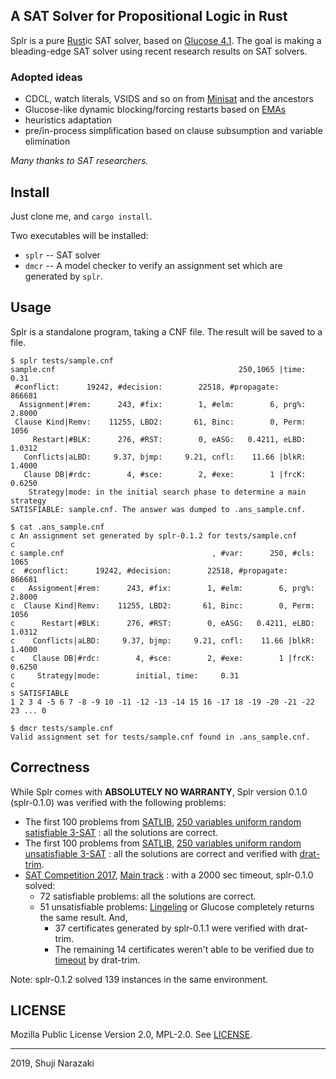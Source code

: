A SAT Solver for Propositional Logic in Rust
----

Splr is a pure [Rust](https://www.rust-lang.org)ic SAT solver, based on [Glucose 4.1](https://www.labri.fr/perso/lsimon/glucose/). The goal is making a bleading-edge SAT solver using recent research results on SAT solvers.

### Adopted ideas

- CDCL, watch literals, VSIDS and so on from [Minisat](http://minisat.se) and the ancestors
- Glucose-like dynamic blocking/forcing restarts based on [EMAs](https://arxiv.org/abs/1506.08905)
- heuristics adaptation
- pre/in-process simplification based on clause subsumption and variable elimination

*Many thanks to SAT researchers.*

## Install

Just clone me, and `cargo install`.

Two executables will be installed:

- `splr` -- SAT solver
- `dmcr` -- A model checker to verify an assignment set which are generated by `splr`.

## Usage

Splr is a standalone program, taking a CNF file. The result will be saved to a file.

```
$ splr tests/sample.cnf
sample.cnf                                         250,1065 |time:     0.31
 #conflict:      19242, #decision:        22518, #propagate:         866681
  Assignment|#rem:      243, #fix:        1, #elm:        6, prg%:   2.8000
 Clause Kind|Remv:    11255, LBD2:       61, Binc:        0, Perm:     1056
     Restart|#BLK:      276, #RST:        0, eASG:   0.4211, eLBD:   1.0312
   Conflicts|aLBD:     9.37, bjmp:     9.21, cnfl:    11.66 |blkR:   1.4000
   Clause DB|#rdc:        4, #sce:        2, #exe:        1 |frcK:   0.6250
    Strategy|mode: in the initial search phase to determine a main strategy
SATISFIABLE: sample.cnf. The answer was dumped to .ans_sample.cnf.

$ cat .ans_sample.cnf
c An assignment set generated by splr-0.1.2 for tests/sample.cnf
c
c sample.cnf                                 , #var:      250, #cls:     1065
c  #conflict:      19242, #decision:        22518, #propagate:         866681
c   Assignment|#rem:      243, #fix:        1, #elm:        6, prg%:   2.8000
c  Clause Kind|Remv:    11255, LBD2:       61, Binc:        0, Perm:     1056
c      Restart|#BLK:      276, #RST:        0, eASG:   0.4211, eLBD:   1.0312
c    Conflicts|aLBD:     9.37, bjmp:     9.21, cnfl:    11.66 |blkR:   1.4000
c    Clause DB|#rdc:        4, #sce:        2, #exe:        1 |frcK:   0.6250
c     Strategy|mode:        initial, time:     0.31
c
s SATISFIABLE
1 2 3 4 -5 6 7 -8 -9 10 -11 -12 -13 -14 15 16 -17 18 -19 -20 -21 -22 23 ... 0

$ dmcr tests/sample.cnf
Valid assignment set for tests/sample.cnf found in .ans_sample.cnf.
```

## Correctness

While Splr comes with **ABSOLUTELY NO WARRANTY**, Splr version 0.1.0 (splr-0.1.0) was verified with the following problems:

* The first 100 problems from
  [SATLIB](https://www.cs.ubc.ca/~hoos/SATLIB/benchm.html),
  [250 variables uniform random satisfiable 3-SAT](https://www.cs.ubc.ca/~hoos/SATLIB/Benchmarks/SAT/RND3SAT/uf250-1065.tar.gz)
  : all the solutions are correct.
* The first 100 problems from
  [SATLIB](https://www.cs.ubc.ca/~hoos/SATLIB/benchm.html),
  [250 variables uniform random unsatisfiable 3-SAT](https://www.cs.ubc.ca/~hoos/SATLIB/Benchmarks/SAT/RND3SAT/uuf250-1065.tar.gz)
  : all the solutions are correct and verified with [drat-trim](http://www.cs.utexas.edu/~marijn/drat-trim/).
* [SAT Competition 2017](https://baldur.iti.kit.edu/sat-competition-2017/index.php?cat=tracks),
  [Main track](https://baldur.iti.kit.edu/sat-competition-2017/benchmarks/Main.zip)
  : with a 2000 sec timeout, splr-0.1.0 solved:
  * 72 satisfiable problems: all the solutions are correct.
  * 51 unsatisfiable problems: [Lingeling](http://fmv.jku.at/lingeling/) or Glucose completely returns the same result. And,
     * 37 certificates generated by splr-0.1.1 were verified with drat-trim.
     * The remaining 14 certificates weren't able to be verified due to [timeout](https://gitlab.com/satisfiability01/splr/issues/74#note_142021555) by drat-trim.

Note: splr-0.1.2 solved 139 instances in the same environment.

## LICENSE

Mozilla Public License Version 2.0, MPL-2.0. See [LICENSE](LICENSE).

----
2019, Shuji Narazaki
